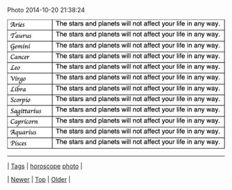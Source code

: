 <!--
title: Photo 2014-10-20 21
date: 2020-06-28T15:27:00.032Z
tags: horoscope, photo
-->


Photo 2014-10-20 21:38:24

![](100530199984-0.jpg)

<!--BOTTOM-POST-NAVIGATION-->
---

| [Tags](tags.md) | [horoscope](tag-horoscope.md) [photo](tag-photo.md) |

| [Newer](100510987264.md) | [Top](index.md) | [Older](100576539704.md) |